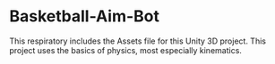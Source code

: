 # Basketball-Aim-Bot

This respiratory includes the Assets file for this Unity 3D project. This project uses the basics of physics, most especially kinematics.

